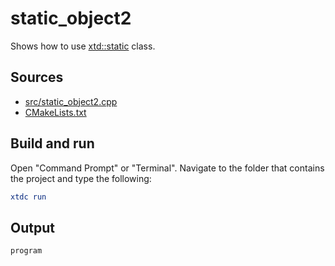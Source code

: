 # static_object2

Shows how to use [xtd::static](https://gammasoft71.github.io/xtd/reference_guides/latest/static_8h.html) class.

## Sources

* [src/static_object2.cpp](src/static_object2.cpp)
* [CMakeLists.txt](CMakeLists.txt)

## Build and run

Open "Command Prompt" or "Terminal". Navigate to the folder that contains the project and type the following:

```cmake
xtdc run
```

## Output

```
program
```
